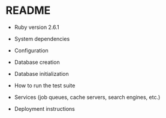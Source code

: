 # README

* Ruby version
  2.6.1

* System dependencies

* Configuration

* Database creation

* Database initialization

* How to run the test suite

* Services (job queues, cache servers, search engines, etc.)

* Deployment instructions
